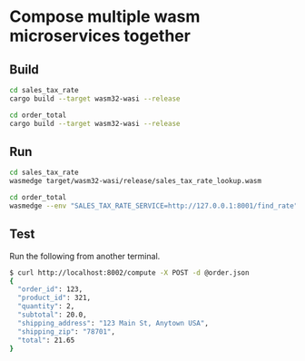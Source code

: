 # Compose multiple wasm microservices together

## Build

```bash
cd sales_tax_rate
cargo build --target wasm32-wasi --release

cd order_total
cargo build --target wasm32-wasi --release
```

## Run

```bash
cd sales_tax_rate
wasmedge target/wasm32-wasi/release/sales_tax_rate_lookup.wasm

cd order_total
wasmedge --env "SALES_TAX_RATE_SERVICE=http://127.0.0.1:8001/find_rate" target/wasm32-wasi/release/order_total.wasm
```

## Test

Run the following from another terminal.

```bash
$ curl http://localhost:8002/compute -X POST -d @order.json
{
  "order_id": 123,
  "product_id": 321,
  "quantity": 2,
  "subtotal": 20.0,
  "shipping_address": "123 Main St, Anytown USA",
  "shipping_zip": "78701",
  "total": 21.65
}
```
